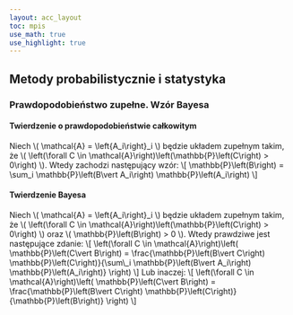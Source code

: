 ```yaml
---
layout: acc_layout
toc: mpis
use_math: true
use_highlight: true
---
```


Metody probabilistycznie i statystyka
---

### Prawdopodobieństwo zupełne. Wzór Bayesa
#### Twierdzenie o prawdopodobieństwie całkowitym
Niech \\( \mathcal{A} = \left\{A\_i\right\}\_i \\) będzie układem zupełnym takim, że \\( \left(\forall C \in \mathcal{A}\right)\left(\mathbb{P}\left(C\right) > 0\right) \\). Wtedy zachodzi następujący wzór:
\\[ \mathbb{P}\left(B\right) = \sum\_i \mathbb{P}\left(B\vert A\_i\right) \mathbb{P}\left(A\_i\right) \\]

#### Twierdzenie Bayesa
Niech \\( \mathcal{A} = \left\{A\_i\right\}\_i \\) będzie układem zupełnym takim, że \\( \left(\forall C \in \mathcal{A}\right)\left(\mathbb{P}\left(C\right) > 0\right) \\) oraz \\( \mathbb{P}\left(B\right) > 0 \\). Wtedy prawdziwe jest następujące zdanie:
\\[ \left(\forall C \in \mathcal{A}\right)\left( \mathbb{P}\left(C\vert B\right) = \frac{\mathbb{P}\left(B\vert C\right) \mathbb{P}\left(C\right)}{\sum\\_i \mathbb{P}\left(B\vert A\_i\right) \mathbb{P}\left(A\_i\right)} \right) \\]
Lub inaczej:
\\[ \left(\forall C \in \mathcal{A}\right)\left( \mathbb{P}\left(C\vert B\right) = \frac{\mathbb{P}\left(B\vert C\right) \mathbb{P}\left(C\right)}{\mathbb{P}\left(B\right)} \right) \\]
